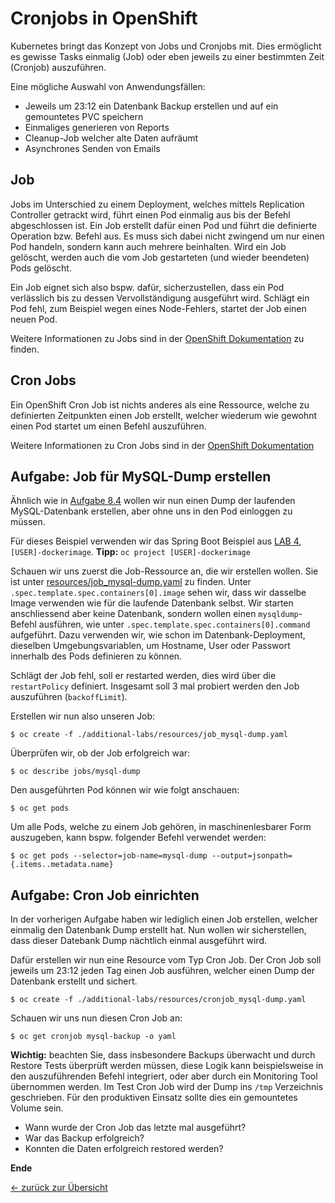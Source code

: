 # Cronjobs in OpenShift

Kubernetes bringt das Konzept von Jobs und Cronjobs mit. Dies ermöglicht es gewisse Tasks einmalig (Job) oder eben jeweils zu einer bestimmten Zeit (Cronjob) auszuführen.

Eine mögliche Auswahl von Anwendungsfällen:

* Jeweils um 23:12 ein Datenbank Backup erstellen und auf ein gemountetes PVC speichern
* Einmaliges generieren von Reports
* Cleanup-Job welcher alte Daten aufräumt
* Asynchrones Senden von Emails

## Job

Jobs im Unterschied zu einem Deployment, welches mittels Replication Controller getrackt wird, führt einen Pod einmalig aus bis der Befehl abgeschlossen ist.
Ein Job erstellt dafür einen Pod und führt die definierte Operation bzw. Befehl aus. Es muss sich dabei nicht zwingend um nur einen Pod handeln, sondern kann auch mehrere beinhalten. Wird ein Job gelöscht, werden auch die vom Job gestarteten (und wieder beendeten) Pods gelöscht.

Ein Job eignet sich also bspw. dafür, sicherzustellen, dass ein Pod verlässlich bis zu dessen Vervollständigung ausgeführt wird. Schlägt ein Pod fehl, zum Beispiel wegen eines Node-Fehlers, startet der Job einen neuen Pod. 

Weitere Informationen zu Jobs sind in der [OpenShift Dokumentation](https://docs.openshift.com/container-platform/3.9/dev_guide/jobs.html#dev-guide-jobs) zu finden.

## Cron Jobs

Ein OpenShift Cron Job ist nichts anderes als eine Ressource, welche zu definierten Zeitpunkten einen Job erstellt, welcher wiederum wie gewohnt einen Pod startet um einen Befehl auszuführen.

Weitere Informationen zu Cron Jobs sind in der [OpenShift Dokumentation](https://docs.openshift.com/container-platform/3.11/dev_guide/cron_jobs.html)

## Aufgabe: Job für MySQL-Dump erstellen

Ähnlich wie in [Aufgabe 8.4](../labs/08_database.md) wollen wir nun einen Dump der laufenden MySQL-Datenbank erstellen, aber ohne uns in den Pod einloggen zu müssen.

Für dieses Beispiel verwenden wir das Spring Boot Beispiel aus [LAB 4](../labs/04_deploy_dockerimage.md), `[USER]-dockerimage`. **Tipp:** `oc project [USER]-dockerimage`

Schauen wir uns zuerst die Job-Ressource an, die wir erstellen wollen. Sie ist unter [resources/job_mysql-dump.yaml](resources/job_mysql-dump.yaml) zu finden.
Unter `.spec.template.spec.containers[0].image` sehen wir, dass wir dasselbe Image verwenden wie für die laufende Datenbank selbst. Wir starten anschliessend aber keine Datenbank, sondern wollen einen `mysqldump`-Befehl ausführen, wie unter `.spec.template.spec.containers[0].command` aufgeführt. Dazu verwenden wir, wie schon im Datenbank-Deployment, dieselben Umgebungsvariablen, um Hostname, User oder Passwort innerhalb des Pods definieren zu können.

Schlägt der Job fehl, soll er restarted werden, dies wird über die `restartPolicy` definiert. Insgesamt soll 3 mal probiert werden den Job auszuführen (`backoffLimit`).

Erstellen wir nun also unseren Job:

```
$ oc create -f ./additional-labs/resources/job_mysql-dump.yaml
```

Überprüfen wir, ob der Job erfolgreich war:

```
$ oc describe jobs/mysql-dump
```

Den ausgeführten Pod können wir wie folgt anschauen:

```
$ oc get pods
```

Um alle Pods, welche zu einem Job gehören, in maschinenlesbarer Form auszugeben, kann bspw. folgender Befehl verwendet werden:

```
$ oc get pods --selector=job-name=mysql-dump --output=jsonpath={.items..metadata.name}
```

## Aufgabe: Cron Job einrichten

In der vorherigen Aufgabe haben wir lediglich einen Job erstellen, welcher einmalig den Datenbank Dump erstellt hat. Nun wollen wir sicherstellen, dass dieser Datebank Dump nächtlich einmal ausgeführt wird.

Dafür erstellen wir nun eine Resource vom Typ Cron Job. Der Cron Job soll jeweils um 23:12 jeden Tag einen Job ausführen, welcher einen Dump der Datenbank erstellt und sichert.

```
$ oc create -f ./additional-labs/resources/cronjob_mysql-dump.yaml
```

Schauen wir uns nun diesen Cron Job an:

```
$ oc get cronjob mysql-backup -o yaml
```

**Wichtig:** beachten Sie, dass insbesondere Backups überwacht und durch Restore Tests überprüft werden müssen, diese Logik kann beispielsweise in den auszuführenden Befehl integriert, oder aber durch ein Monitoring Tool übernommen werden. Im Test Cron Job wird der Dump ins `/tmp` Verzeichnis geschrieben. Für den produktiven Einsatz sollte dies ein gemountetes Volume sein.

* Wann wurde der Cron Job das letzte mal ausgeführt?
* War das Backup erfolgreich?
* Konnten die Daten erfolgreich restored werden?


**Ende**

[← zurück zur Übersicht](../README.md)

